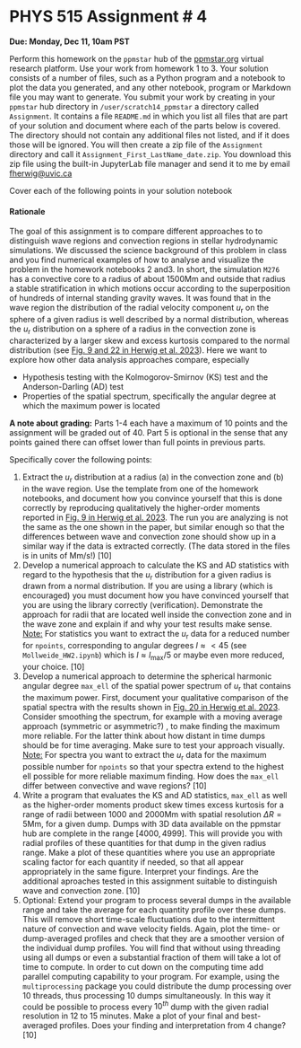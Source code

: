 # PHYS 515     Assignment # 4    

**Due: Monday, Dec 11, 10am PST**

Perform this homework on the `ppmstar` hub of the [ppmstar.org](https://www.ppmstar.org) virtual research platform. Use your work from homework 1 to 3. Your solution consists of a number of files, such as a Python program and a notebook to plot the data you generated, and any other notebook, program or Markdown file you may want to generate. You submit your work by creating in your `ppmstar` hub directory in `/user/scratch14_ppmstar` a directory called `Assignment`. It contains a file `README.md` in which you list all files that are part of your solution and document where each of the parts below is covered. The directory should not contain any additional files not listed, and if it does those will be ignored. You will then create a zip file of the `Assignment` directory and call it `Assignment_First_LastName_date.zip`. You download this zip file using the built-in JupyterLab file manager and send it to me by email fherwig@uvic.ca

Cover each of the following points in your solution notebook

#### Rationale

The goal of this assignment is to compare different approaches to to distinguish wave regions and convection regions in stellar hydrodynamic simulations. We discussed the science background of this problem in class and you find numerical examples of how to analyse and visualize the problem in the homework notebooks 2 and3. In short, the simulation `M276` has a convective core to a radius of about $1500\mathrm{Mm}$ and outside that radius a stable stratification in which motions occur according to the superposition of hundreds of internal standing gravity waves. It was found that in the wave region the distribution of the radial velocity component $u_\mathrm{r}$ on the sphere of a given radius is well described by a normal distribution, whereas the  $u_\mathrm{r}$ distribution on a sphere of a radius in the convection zone is characterized by a larger skew and excess kurtosis compared to the normal distribution (see [Fig. 9 and 22 in Herwig et al. 2023](https://ui.adsabs.harvard.edu/abs/2023MNRAS.525.1601H)). Here we want to explore how other data analysis approaches compare, especially

* Hypothesis testing with the Kolmogorov-Smirnov (KS) test and the Anderson-Darling (AD) test
* Properties of the spatial spectrum, specifically the angular degree at which the maximum power is located

**A note about grading:** Parts 1-4 each have a maximum of 10 points and the assignment will be graded out of 40. Part 5 is optional in the sense that any points gained there can offset lower than full points in previous parts. 

Specifically cover the following points:

1. Extract the $u_\mathrm{r}$ distribution at a radius (a) in the convection zone and (b) in the wave region. Use the template from one of the homework notebooks, and document how you convince yourself that this is done correctly by reproducing qualitatively the higher-order moments reported in  [Fig. 9 in Herwig et al. 2023](https://ui.adsabs.harvard.edu/abs/2023MNRAS.525.1601H). The run you are analyzing is not the same as the one shown in the paper, but similar enough so that the differences between wave and convection zone should show up in a similar way if the data is extracted correctly. (The data stored in the files is in units of Mm/s!) [10]
1. Develop a numerical approach to calculate the KS and AD statistics with regard to the hypothesis that the  $u_\mathrm{r}$ distribution for a given radius is drawn from a normal distribution. If you are using a library (which is encouraged) you must document how you have convinced yourself that you are using the library correctly (verification). Demonstrate the approach for radii that are located well inside the convection zone and in the wave zone and explain if and why your test results make sense.  <u>Note:</u> For statistics you want to extract the $u_\mathrm{r}$ data for a reduced number for `npoints`, corresponding to angular degrees $l \approx < 45$ (see `Mollweide_HW2.ipynb`) which is $l \approx l_\mathrm{max}/5$ or maybe even more reduced, your choice. [10]
1. Develop a numerical approach to determine the spherical harmonic angular degree `max_ell` of the spatial power spectrum of  $u_\mathrm{r}$  that contains the maximum power. First, document your qualitative comparison of the spatial spectra with the results shown in [Fig. 20 in Herwig et al. 2023](https://ui.adsabs.harvard.edu/abs/2023MNRAS.525.1601H). Consider smoothing the spectrum, for example with a moving average approach (symmetric or asymmetric?) , to make finding the maximum more reliable. For the latter think about how distant in time dumps should be for time averaging. Make sure to test your approach visually. <u>Note:</u> For spectra you want to extract the $u_\mathrm{r}$ data for the maximum possible number for `npoints` so that your spectra extend to the highest ell possible for more reliable maximum finding. How does the `max_ell` differ between convective and wave regions? [10]
1. Write a program that evaluates the KS and AD statistics, `max_ell` as well as the higher-order moments product skew times excess kurtosis for a range of radii between $1000$ and $2000\mathrm{Mm}$ with spatial resolution $\Delta R = 5\mathrm{Mm}$, for a given dump. Dumps with 3D data available on the ppmstar hub are complete in the range $[4000,4999]$. This will provide you with radial profiles of these quantities for that dump in the given radius range. Make a plot of these quantities where you use an appropriate scaling factor for each quantity if needed, so that all appear appropriately in the same figure.  Interpret your findings. Are the additional aproaches tested in this assignment suitable to distinguish wave and convection zone. [10]
1. Optional: Extend your program to process several dumps in the available range and take the average for each quantity profile over these dumps. This will remove short time-scale fluctuations due to the intermittent nature of convection and wave velocity fields. Again, plot the time- or dump-averaged profiles and check that they are a smoother version of the individual dump profiles. You will find that without using threading using all dumps or even a substantial fraction of them will take a lot of time to compute. In order to cut down on the computing time add parallel computing capability to your program. For example, using the `multiprocessing` package you could distribute the dump processing over 10 threads, thus processing 10 dumps simultaneously. In this way it could be possible to process every $10^{th}$ dump with the given radial resolution in $12$ to $15$ minutes. Make a plot of your final and best-averaged profiles. Does your finding and interpretation from 4 change? [10]
